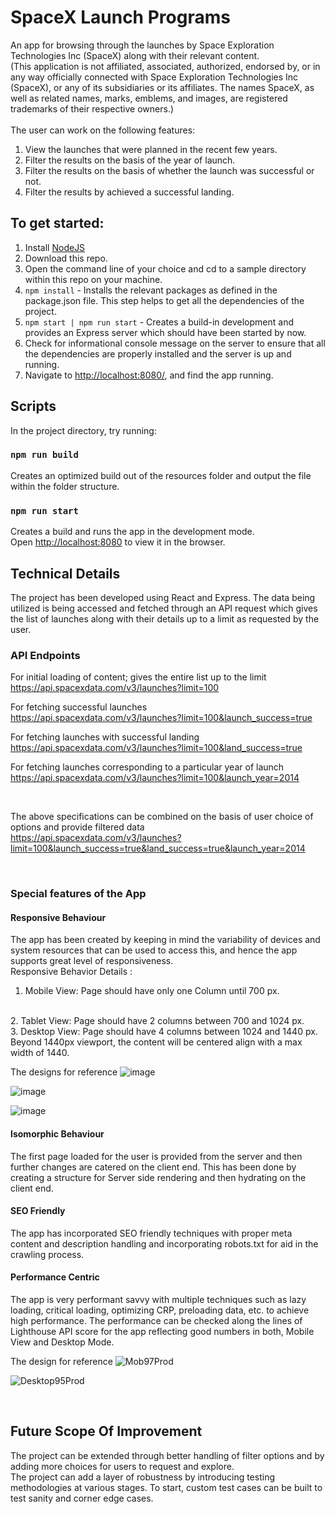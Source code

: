 # SpaceX Launch Programs

An app for browsing through the launches by Space Exploration Technologies Inc (SpaceX) along with their relevant content. 
<br/> 
(This application is not affiliated, associated, authorized, endorsed by, or in any way officially connected with Space Exploration Technologies Inc (SpaceX), or any of its subsidiaries or its affiliates. The names SpaceX, as well as related names, marks, emblems, and images, are registered trademarks of their respective owners.)
<br/><br/>
The user can work on the following features:

1. View the launches that were planned in the recent few years.
2. Filter the results on the basis of the year of launch.
3. Filter the results on the basis of whether the launch was successful or not.
4. Filter the results by achieved a successful landing.


## To get started:

1. Install [NodeJS](http://www.nodejs.org)
2. Download this repo.
3. Open the command line of your choice and cd to a sample directory within this repo on your machine.
4. `npm install` - Installs the relevant packages as defined in the package.json file. This step helps to get all the dependencies of the project.
5. `npm start | npm run start` - Creates a build-in development and provides an Express server which should have been started by now.
6. Check for informational console message on the server to ensure that all the dependencies are properly installed and the server is up and running.
7. Navigate to [http://localhost:8080/](http://localhost:8080/), and find the app running.


## Scripts

In the project directory, try running:

### `npm run build`

Creates an optimized build out of the resources folder and output the file within the folder structure.

### `npm run start`

Creates a build and runs the app in the development mode.<br>
Open [http://localhost:8080](http://localhost:8080) to view it in the browser.


## Technical Details

The project has been developed using React and Express. The data being utilized is being accessed and fetched through an API request which gives the list of launches along with their details up to a limit as requested by the user.

### API Endpoints

For initial loading of content; gives the entire list up to the limit <br/>
https://api.spacexdata.com/v3/launches?limit=100

For fetching successful launches <br/>
https://api.spacexdata.com/v3/launches?limit=100&launch_success=true

For fetching launches with successful landing <br/>
https://api.spacexdata.com/v3/launches?limit=100&land_success=true

For fetching launches corresponding to a particular year of launch <br/>
https://api.spacexdata.com/v3/launches?limit=100&launch_year=2014

<br/>

The above specifications can be combined on the basis of user choice of options and provide filtered data <br/>
https://api.spacexdata.com/v3/launches?limit=100&launch_success=true&land_success=true&launch_year=2014

<br/>

### Special features of the App

#### Responsive Behaviour
The app has been created by keeping in mind the variability of devices and system resources that can be used to access this, and hence the app supports great level of responsiveness.
<br/>
Responsive Behavior Details :
<br/>
1. Mobile View: Page should have only one Column until 700 px. 
<br/>
2. Tablet View: Page should have 2 columns between 700 and 1024 px.
<br/>
3. Desktop View: Page should have 4 columns between 1024 and 1440 px. Beyond 1440px viewport, the content will be centered align with a max width of 1440.
<br/>

The designs for reference
![image](https://user-images.githubusercontent.com/63228776/91385447-841fef80-e84e-11ea-9487-b2a70a87160e.png)

![image](https://user-images.githubusercontent.com/63228776/91385516-b03b7080-e84e-11ea-9bb8-0779a0b278f5.png)

![image](https://user-images.githubusercontent.com/63228776/91385540-c5180400-e84e-11ea-83c8-069cd3bcebf7.png)


#### Isomorphic Behaviour
The first page loaded for the user is provided from the server and then further changes are catered on the client end. This has been done by creating a structure for Server side rendering and then hydrating on the client end.


#### SEO Friendly
The app has incorporated SEO friendly techniques with proper meta content and description handling and incorporating robots.txt for aid in the crawling process.


#### Performance Centric
The app is very performant savvy with multiple techniques such as lazy loading, critical loading, optimizing CRP, preloading data, etc. to achieve high performance.
The performance can be checked along the lines of Lighthouse API score for the app reflecting good numbers in both, Mobile View and Desktop Mode.

The design for reference
![Mob97Prod](https://user-images.githubusercontent.com/63228776/91386215-25f40c00-e850-11ea-9550-aab50c3a55f0.PNG)

![Desktop95Prod](https://user-images.githubusercontent.com/63228776/91386248-360beb80-e850-11ea-8467-fe8e53beaf5c.PNG)

<br/>


## Future Scope Of Improvement

The project can be extended through better handling of filter options and by adding more choices for users to request and explore.
<br/>
The project can add a layer of robustness by introducing testing methodologies at various stages. To start, custom test cases can be built to test sanity and corner edge cases.
